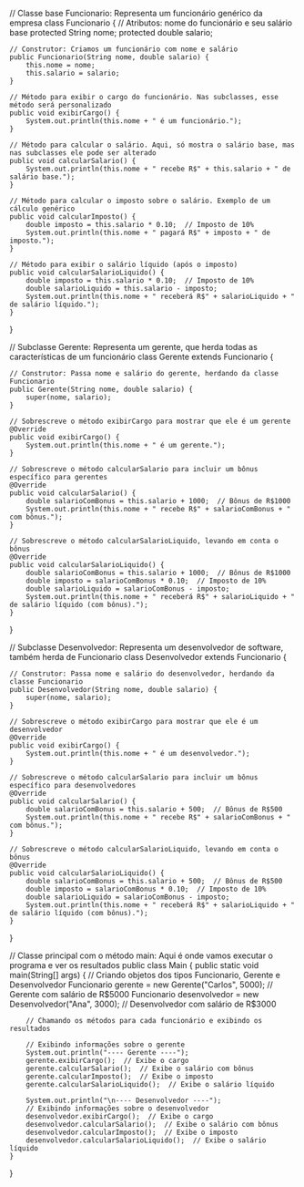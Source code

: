 // Classe base Funcionario: Representa um funcionário genérico da empresa
class Funcionario {
    // Atributos: nome do funcionário e seu salário base
    protected String nome;
    protected double salario;

    // Construtor: Criamos um funcionário com nome e salário
    public Funcionario(String nome, double salario) {
        this.nome = nome;
        this.salario = salario;
    }

    // Método para exibir o cargo do funcionário. Nas subclasses, esse método será personalizado
    public void exibirCargo() {
        System.out.println(this.nome + " é um funcionário.");
    }

    // Método para calcular o salário. Aqui, só mostra o salário base, mas nas subclasses ele pode ser alterado
    public void calcularSalario() {
        System.out.println(this.nome + " recebe R$" + this.salario + " de salário base.");
    }

    // Método para calcular o imposto sobre o salário. Exemplo de um cálculo genérico
    public void calcularImposto() {
        double imposto = this.salario * 0.10;  // Imposto de 10%
        System.out.println(this.nome + " pagará R$" + imposto + " de imposto.");
    }

    // Método para exibir o salário líquido (após o imposto)
    public void calcularSalarioLiquido() {
        double imposto = this.salario * 0.10;  // Imposto de 10%
        double salarioLiquido = this.salario - imposto;
        System.out.println(this.nome + " receberá R$" + salarioLiquido + " de salário líquido.");
    }
}

// Subclasse Gerente: Representa um gerente, que herda todas as características de um funcionário
class Gerente extends Funcionario {

    // Construtor: Passa nome e salário do gerente, herdando da classe Funcionario
    public Gerente(String nome, double salario) {
        super(nome, salario);
    }

    // Sobrescreve o método exibirCargo para mostrar que ele é um gerente
    @Override
    public void exibirCargo() {
        System.out.println(this.nome + " é um gerente.");
    }

    // Sobrescreve o método calcularSalario para incluir um bônus específico para gerentes
    @Override
    public void calcularSalario() {
        double salarioComBonus = this.salario + 1000;  // Bônus de R$1000
        System.out.println(this.nome + " recebe R$" + salarioComBonus + " com bônus.");
    }

    // Sobrescreve o método calcularSalarioLiquido, levando em conta o bônus
    @Override
    public void calcularSalarioLiquido() {
        double salarioComBonus = this.salario + 1000;  // Bônus de R$1000
        double imposto = salarioComBonus * 0.10;  // Imposto de 10%
        double salarioLiquido = salarioComBonus - imposto;
        System.out.println(this.nome + " receberá R$" + salarioLiquido + " de salário líquido (com bônus).");
    }
}

// Subclasse Desenvolvedor: Representa um desenvolvedor de software, também herda de Funcionario
class Desenvolvedor extends Funcionario {

    // Construtor: Passa nome e salário do desenvolvedor, herdando da classe Funcionario
    public Desenvolvedor(String nome, double salario) {
        super(nome, salario);
    }

    // Sobrescreve o método exibirCargo para mostrar que ele é um desenvolvedor
    @Override
    public void exibirCargo() {
        System.out.println(this.nome + " é um desenvolvedor.");
    }

    // Sobrescreve o método calcularSalario para incluir um bônus específico para desenvolvedores
    @Override
    public void calcularSalario() {
        double salarioComBonus = this.salario + 500;  // Bônus de R$500
        System.out.println(this.nome + " recebe R$" + salarioComBonus + " com bônus.");
    }

    // Sobrescreve o método calcularSalarioLiquido, levando em conta o bônus
    @Override
    public void calcularSalarioLiquido() {
        double salarioComBonus = this.salario + 500;  // Bônus de R$500
        double imposto = salarioComBonus * 0.10;  // Imposto de 10%
        double salarioLiquido = salarioComBonus - imposto;
        System.out.println(this.nome + " receberá R$" + salarioLiquido + " de salário líquido (com bônus).");
    }
}

// Classe principal com o método main: Aqui é onde vamos executar o programa e ver os resultados
public class Main {
    public static void main(String[] args) {
        // Criando objetos dos tipos Funcionario, Gerente e Desenvolvedor
        Funcionario gerente = new Gerente("Carlos", 5000);  // Gerente com salário de R$5000
        Funcionario desenvolvedor = new Desenvolvedor("Ana", 3000);  // Desenvolvedor com salário de R$3000

        // Chamando os métodos para cada funcionário e exibindo os resultados

        // Exibindo informações sobre o gerente
        System.out.println("---- Gerente ----");
        gerente.exibirCargo();  // Exibe o cargo
        gerente.calcularSalario();  // Exibe o salário com bônus
        gerente.calcularImposto();  // Exibe o imposto
        gerente.calcularSalarioLiquido();  // Exibe o salário líquido

        System.out.println("\n---- Desenvolvedor ----");
        // Exibindo informações sobre o desenvolvedor
        desenvolvedor.exibirCargo();  // Exibe o cargo
        desenvolvedor.calcularSalario();  // Exibe o salário com bônus
        desenvolvedor.calcularImposto();  // Exibe o imposto
        desenvolvedor.calcularSalarioLiquido();  // Exibe o salário líquido
    }
}

